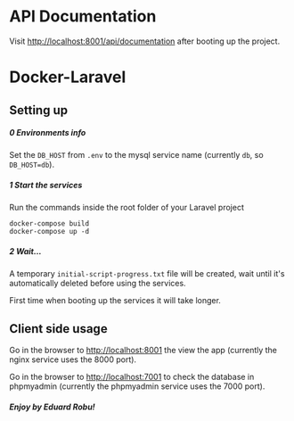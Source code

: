 # API Documentation

Visit [http://localhost:8001/api/documentation](http://localhost:8001/api/documentation) after booting up the project.

# Docker-Laravel

## Setting up

##### 0 Environments info
Set the ```DB_HOST``` from ```.env``` to the mysql service name (currently ```db```, so ```DB_HOST=db```).

##### 1 Start the services
Run the commands inside the root folder of your Laravel project

```
docker-compose build
docker-compose up -d
```

##### 2 Wait...
A temporary ```initial-script-progress.txt``` file will be created, wait until it's automatically deleted before using the services. 

First time when booting up the services it will take longer.

## Client side usage
Go in the browser to [http://localhost:8001](http://localhost:8001) the view the app (currently the nginx service uses the 8000 port).

Go in the browser to [http://localhost:7001](http://localhost:7001) to check the database in phpmyadmin (currently the phpmyadmin service uses the 7000 port).


##### Enjoy by Eduard Robu!
